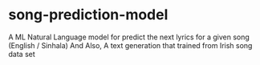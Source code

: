 # song-prediction-model
A ML Natural Language model for predict the next lyrics for a given song (English / Sinhala)
And Also, A text generation that trained from Irish song data set

